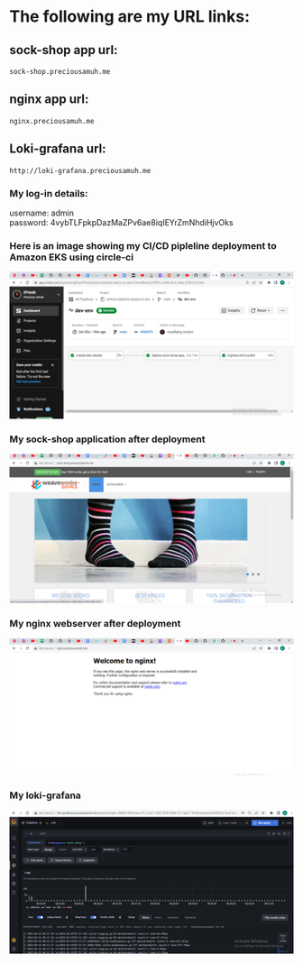 # The following are my URL links:
## sock-shop app url: 

    sock-shop.preciousamuh.me

## nginx app url:

    nginx.preciousamuh.me

## Loki-grafana url:

    http://loki-grafana.preciousamuh.me

### My log-in details:
username: admin  
password: 4vybTLFpkpDazMaZPv6ae8iqIEYrZmNhdiHjvOks

    
### Here is an image showing my CI/CD pipleline deployment to Amazon EKS using circle-ci
![my-image](./images/circle-ci.PNG)

### My sock-shop application after deployment
![my-socks-web](./images/socks-app.PNG)

### My nginx webserver after deployment
![my-nginx-web](./images/nginx.PNG)

### My loki-grafana
![my-grafana](./images/loki-grafana.PNG)